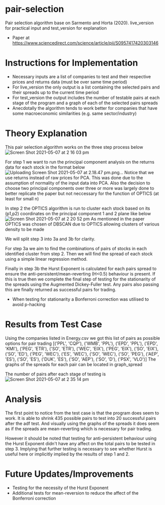 # pair-selection
Pair selection algorithm base on Sarmento and Horta (2020). live_version for practical input and test_version for explanation
- Paper at https://www.sciencedirect.com/science/article/pii/S0957417420303146

# Instructions for Implementation
- Necessary inputs are a list of companies to test and their respective prices and returns data (must be over same time period)
- For live_version the only output is a list containing the selected pairs and their spreads up to the current time period
- For test_version the output includes the number of testable pairs at each stage of the program and a graph of each of the selected pairs spreads
- Anecdotally the algorithm tends to work better for companies that have some macroeconomic similarities (e.g. same sector/industry)

# Theory Explanation
This pair selection algorithm works on the three step process below
![Screen Shot 2021-05-07 at 2 16 03 pm](https://user-images.githubusercontent.com/67776635/117397170-df0df880-af3e-11eb-88f6-79f8f4c0d295.png)

For step 1 we want to run the principal component analysis on the returns data for each stock in the format below
![Uploading Screen Shot 2021-05-07 at 2.18.47 pm.png…]()
Notice that we use returns instead of raw prices for PCA. This was done due to the assumption of normality of the input data into PCA.
Also the decision to choose two principal components over three or more was largely done to better replicate the paper but not neccessary for the function of OPTICS (at least for small n)

In step 2 the OPTICS algorithm is run to cluster each stock based on its (p1,p2) coordinates on the principal component 1 and 2 plane like below
![Screen Shot 2021-05-07 at 2 20 52 pm](https://user-images.githubusercontent.com/67776635/117397484-9c98eb80-af3f-11eb-9348-4cf1af570433.png)
As mentioned in the paper OPTICS was chosen of DBSCAN due to OPTICS allowing clusters of various density to be made

We will split step 3 into 3a and 3b for clarity.

For step 3a we aim to find the combinations of pairs of stocks in each identified cluster from step 2. Then we will find the spread of each stock using a simple linear regression method.

Finally in step 3b the Hurst Exponent is calculated for each pairs spread to ensure the anti-persistent/mean-reverting (H<0.5) behaviour is present. If this is true then we complete the final step of testing for the stationarity of the spreads using the Augmented Dickey-Fuller test. Any pairs also passing this are finally returned as successful pairs for trading.
- When testing for stationarity a Bonferroni correction was utilised to avoid p-hacking

# Results from Test Case
Using the companies listed in Energy.csv we got this list of pairs as possible options for pair trading
[('PPL', 'CQP'), ('WMB', 'PPL'), ('EPD', 'PPL'), ('EPD', 'KMI'), ('PEG', 'ETR'), ('SO', 'ETR'), ('WEC', 'EIX'), ('PEG', 'EIX'), ('SO', 'EIX'), ('SO', 'ED'), ('PEG', 'WEC'), ('ES', 'WEC'), ('SO', 'WEC'), ('SO', 'PEG'), ('AEP', 'ES'), ('SO', 'ES'), ('DUK', 'ES'), ('SO', 'AEP'), ('SO', 'D'), ('PSX', 'VLO')]
The graphs of the spreads for each pair can be located in graph_spread

The number of pairs after each stage of testing is
![Screen Shot 2021-05-07 at 2 35 14 pm](https://user-images.githubusercontent.com/67776635/117398354-85f39400-af41-11eb-8969-fe5349c4527f.png)


# Analysis
The first point to notice from the test case is that the program does seem to work. It is able to shrink 435 possible pairs to test into 20 successful pairs after the adf test. And visually using the graphs of the spreads it does seem as if the spreads are mean-reverting which is necessary for pair trading.

However it should be noted that testing for anti-persistent behaviour using the Hurst Exponent didn't have any affect on the total pairs to be tested in step 3. Implying that further testing is necessary to see whether Hurst is useful here or implicitly implied by the results of step 1 and 2.

# Future Updates/Improvements 
- Testing for the necessity of the Hurst Exponent
- Additional tests for mean-reversion to reduce the affect of the Bonferroni correction

